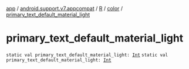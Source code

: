[app](../../../index.md) / [android.support.v7.appcompat](../../index.md) / [R](../index.md) / [color](index.md) / [primary_text_default_material_light](./primary_text_default_material_light.md)

# primary_text_default_material_light

`static val primary_text_default_material_light: `[`Int`](https://kotlinlang.org/api/latest/jvm/stdlib/kotlin/-int/index.html)
`static val primary_text_default_material_light: `[`Int`](https://kotlinlang.org/api/latest/jvm/stdlib/kotlin/-int/index.html)